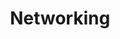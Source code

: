 ---sort_key: 18layout: "sku"id: networking-home-networktitle: "Networking"heading: "Networking"sub-title: "If you have more than one device on your wireless network we can help make the most of that connection."category: "On-Demand Support"category_description: "Technical support at on-demand rates."features: - feature: "Add a new device to an existing network" - feature: "Configure a homegroup or shared folder between 2 connected devices" - feature: "Troubleshoot connectivity between networked device to determine communication issues " - feature: "Review current network setup and make security recommendations" - feature: "Assist in updating and changing known network passwords"price: "99"unit: "home network"australia_only: "Yes"---